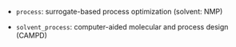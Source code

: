 
- `process`: surrogate-based process optimization (solvent: NMP)

- `solvent_process`: computer-aided molecular and process design (CAMPD)
